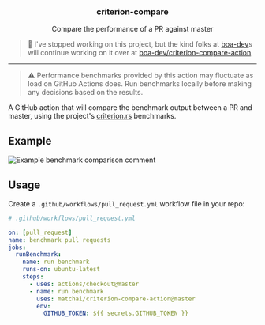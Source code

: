 <h3 align="center">criterion-compare</h3>
<p align="center">Compare the performance of a PR against master</p>

> 👋 I've stopped working on this project, but the kind folks at [boa-dev](https://github.com/boa-dev/)s will continue working on it over at [boa-dev/criterion-compare-action](https://github.com/boa-dev/criterion-compare-action)

---

> ⚠️ Performance benchmarks provided by this action may fluctuate as load on GitHub Actions does. Run benchmarks locally before making any decisions based on the results.

A GitHub action that will compare the benchmark output between a PR and master, using the project's [criterion.rs](https://github.com/bheisler/criterion.rs/) benchmarks.

## Example
![Example benchmark comparison comment](image.png)

## Usage

Create a `.github/workflows/pull_request.yml` workflow file in your repo:

```yaml
# .github/workflows/pull_request.yml

on: [pull_request]
name: benchmark pull requests
jobs:
  runBenchmark:
    name: run benchmark
    runs-on: ubuntu-latest
    steps:
      - uses: actions/checkout@master
      - name: run benchmark
        uses: matchai/criterion-compare-action@master
        env:
          GITHUB_TOKEN: ${{ secrets.GITHUB_TOKEN }}
```
